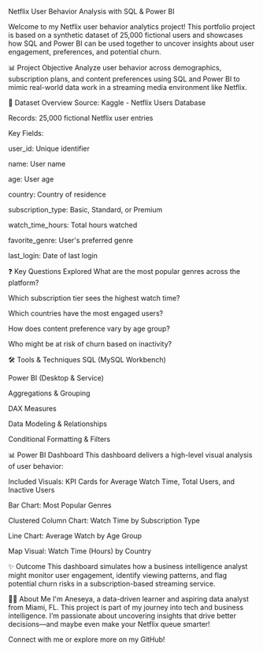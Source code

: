 Netflix User Behavior Analysis with SQL & Power BI

Welcome to my Netflix user behavior analytics project! This portfolio project is based on a synthetic dataset of 25,000 fictional users and showcases how SQL and Power BI can be used together to uncover insights about user engagement, preferences, and potential churn.

📊 Project Objective
Analyze user behavior across demographics, subscription plans, and content preferences using SQL and Power BI to mimic real-world data work in a streaming media environment like Netflix.

📁 Dataset Overview
Source: Kaggle - Netflix Users Database

Records: 25,000 fictional Netflix user entries

Key Fields:

user_id: Unique identifier

name: User name

age: User age

country: Country of residence

subscription_type: Basic, Standard, or Premium

watch_time_hours: Total hours watched

favorite_genre: User's preferred genre

last_login: Date of last login

❓ Key Questions Explored
What are the most popular genres across the platform?

Which subscription tier sees the highest watch time?

Which countries have the most engaged users?

How does content preference vary by age group?

Who might be at risk of churn based on inactivity?

🛠️ Tools & Techniques
SQL (MySQL Workbench)

Power BI (Desktop & Service)

Aggregations & Grouping

DAX Measures

Data Modeling & Relationships

Conditional Formatting & Filters

📊 Power BI Dashboard
This dashboard delivers a high-level visual analysis of user behavior:


Included Visuals:
KPI Cards for Average Watch Time, Total Users, and Inactive Users

Bar Chart: Most Popular Genres

Clustered Column Chart: Watch Time by Subscription Type

Line Chart: Average Watch by Age Group

Map Visual: Watch Time (Hours) by Country

✨ Outcome
This dashboard simulates how a business intelligence analyst might monitor user engagement, identify viewing patterns, and flag potential churn risks in a subscription-based streaming service.

✍🏽 About Me
I'm Aneseya, a data-driven learner and aspiring data analyst from Miami, FL. This project is part of my journey into tech and business intelligence. I’m passionate about uncovering insights that drive better decisions—and maybe even make your Netflix queue smarter!

Connect with me or explore more on my GitHub!
